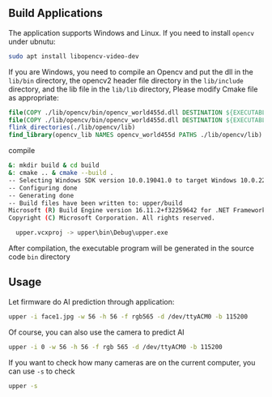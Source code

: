## Build Applications
The application supports Windows and Linux. If you need to install `opencv` under ubnutu:
```bash
sudo apt install libopencv-video-dev
```
If you are Windows, you need to compile an Opencv and put the dll in the ```lib/bin``` directory, the opencv2 header file directory in the ```lib/include``` directory, and the lib file in the ```lib/lib``` directory, Please modify Cmake file as appropriate:
```cmake
file(COPY ./lib/opencv/bin/opencv_world455d.dll DESTINATION ${EXECUTABLE_OUTPUT_PATH}/Debug)
file(COPY ./lib/opencv/bin/opencv_world455d.dll DESTINATION ${EXECUTABLE_OUTPUT_PATH}/Release)
flink_directories(./lib/opencv/lib)
find_library(opencv_lib NAMES opencv_world455d PATHS ./lib/opencv/lib)
```

compile
```bash
&: mkdir build & cd build
&: cmake .. & cmake --build .
-- Selecting Windows SDK version 10.0.19041.0 to target Windows 10.0.22000.
-- Configuring done
-- Generating done
-- Build files have been written to: upper/build
Microsoft (R) Build Engine version 16.11.2+f32259642 for .NET Framework
Copyright (C) Microsoft Corporation. All rights reserved.

  upper.vcxproj -> upper\bin\Debug\upper.exe
```
After compilation, the executable program will be generated in the source code `bin` directory

## Usage
Let firmware do AI prediction through application:
```bash
upper -i face1.jpg -w 56 -h 56 -f rgb565 -d /dev/ttyACM0 -b 115200
```
Of course, you can also use the camera to predict AI
```bash
upper -i 0 -w 56 -h 56 -f rgb 565 -d /dev/ttyACM0 -b 115200
```
If you want to check how many cameras are on the current computer, you can use `-s` to check
```bash
upper -s
```
